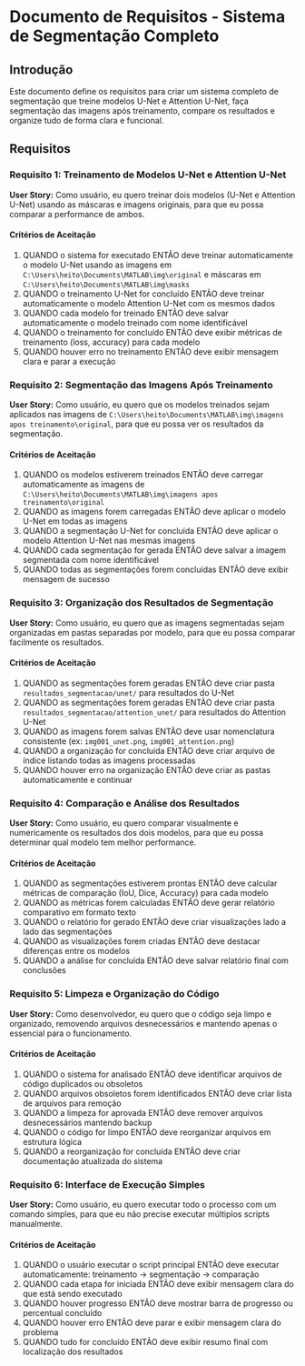 # Documento de Requisitos - Sistema de Segmentação Completo

## Introdução

Este documento define os requisitos para criar um sistema completo de segmentação que treine modelos U-Net e Attention U-Net, faça segmentação das imagens após treinamento, compare os resultados e organize tudo de forma clara e funcional.

## Requisitos

### Requisito 1: Treinamento de Modelos U-Net e Attention U-Net

**User Story:** Como usuário, eu quero treinar dois modelos (U-Net e Attention U-Net) usando as máscaras e imagens originais, para que eu possa comparar a performance de ambos.

#### Critérios de Aceitação

1. QUANDO o sistema for executado ENTÃO deve treinar automaticamente o modelo U-Net usando as imagens em `C:\Users\heito\Documents\MATLAB\img\original` e máscaras em `C:\Users\heito\Documents\MATLAB\img\masks`
2. QUANDO o treinamento U-Net for concluído ENTÃO deve treinar automaticamente o modelo Attention U-Net com os mesmos dados
3. QUANDO cada modelo for treinado ENTÃO deve salvar automaticamente o modelo treinado com nome identificável
4. QUANDO o treinamento for concluído ENTÃO deve exibir métricas de treinamento (loss, accuracy) para cada modelo
5. QUANDO houver erro no treinamento ENTÃO deve exibir mensagem clara e parar a execução

### Requisito 2: Segmentação das Imagens Após Treinamento

**User Story:** Como usuário, eu quero que os modelos treinados sejam aplicados nas imagens de `C:\Users\heito\Documents\MATLAB\img\imagens apos treinamento\original`, para que eu possa ver os resultados da segmentação.

#### Critérios de Aceitação

1. QUANDO os modelos estiverem treinados ENTÃO deve carregar automaticamente as imagens de `C:\Users\heito\Documents\MATLAB\img\imagens apos treinamento\original`
2. QUANDO as imagens forem carregadas ENTÃO deve aplicar o modelo U-Net em todas as imagens
3. QUANDO a segmentação U-Net for concluída ENTÃO deve aplicar o modelo Attention U-Net nas mesmas imagens
4. QUANDO cada segmentação for gerada ENTÃO deve salvar a imagem segmentada com nome identificável
5. QUANDO todas as segmentações forem concluídas ENTÃO deve exibir mensagem de sucesso

### Requisito 3: Organização dos Resultados de Segmentação

**User Story:** Como usuário, eu quero que as imagens segmentadas sejam organizadas em pastas separadas por modelo, para que eu possa comparar facilmente os resultados.

#### Critérios de Aceitação

1. QUANDO as segmentações forem geradas ENTÃO deve criar pasta `resultados_segmentacao/unet/` para resultados do U-Net
2. QUANDO as segmentações forem geradas ENTÃO deve criar pasta `resultados_segmentacao/attention_unet/` para resultados do Attention U-Net
3. QUANDO as imagens forem salvas ENTÃO deve usar nomenclatura consistente (ex: `img001_unet.png`, `img001_attention.png`)
4. QUANDO a organização for concluída ENTÃO deve criar arquivo de índice listando todas as imagens processadas
5. QUANDO houver erro na organização ENTÃO deve criar as pastas automaticamente e continuar

### Requisito 4: Comparação e Análise dos Resultados

**User Story:** Como usuário, eu quero comparar visualmente e numericamente os resultados dos dois modelos, para que eu possa determinar qual modelo tem melhor performance.

#### Critérios de Aceitação

1. QUANDO as segmentações estiverem prontas ENTÃO deve calcular métricas de comparação (IoU, Dice, Accuracy) para cada modelo
2. QUANDO as métricas forem calculadas ENTÃO deve gerar relatório comparativo em formato texto
3. QUANDO o relatório for gerado ENTÃO deve criar visualizações lado a lado das segmentações
4. QUANDO as visualizações forem criadas ENTÃO deve destacar diferenças entre os modelos
5. QUANDO a análise for concluída ENTÃO deve salvar relatório final com conclusões

### Requisito 5: Limpeza e Organização do Código

**User Story:** Como desenvolvedor, eu quero que o código seja limpo e organizado, removendo arquivos desnecessários e mantendo apenas o essencial para o funcionamento.

#### Critérios de Aceitação

1. QUANDO o sistema for analisado ENTÃO deve identificar arquivos de código duplicados ou obsoletos
2. QUANDO arquivos obsoletos forem identificados ENTÃO deve criar lista de arquivos para remoção
3. QUANDO a limpeza for aprovada ENTÃO deve remover arquivos desnecessários mantendo backup
4. QUANDO o código for limpo ENTÃO deve reorganizar arquivos em estrutura lógica
5. QUANDO a reorganização for concluída ENTÃO deve criar documentação atualizada do sistema

### Requisito 6: Interface de Execução Simples

**User Story:** Como usuário, eu quero executar todo o processo com um comando simples, para que eu não precise executar múltiplos scripts manualmente.

#### Critérios de Aceitação

1. QUANDO o usuário executar o script principal ENTÃO deve executar automaticamente: treinamento → segmentação → comparação
2. QUANDO cada etapa for iniciada ENTÃO deve exibir mensagem clara do que está sendo executado
3. QUANDO houver progresso ENTÃO deve mostrar barra de progresso ou percentual concluído
4. QUANDO houver erro ENTÃO deve parar e exibir mensagem clara do problema
5. QUANDO tudo for concluído ENTÃO deve exibir resumo final com localização dos resultados